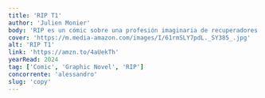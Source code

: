 ```yaml
---
title: 'RIP T1'
author: 'Julien Monier'
body: 'RIP es un cómic sobre una profesión imaginaria de recuperadores de objetos valiosos de entre los muertos.'
cover: 'https://m.media-amazon.com/images/I/61rmSLY7pdL._SY385_.jpg'
alt: 'RIP T1'
link: 'https://amzn.to/4aUekTh'
yearRead: 2024
tag: ['Comic', 'Graphic Novel', 'RIP']
concorrente: 'alessandro'
slug: 'copy'
---
```

